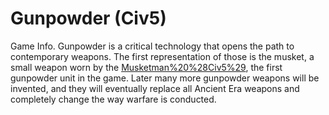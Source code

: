 # Gunpowder (Civ5)

Game Info.
Gunpowder is a critical technology that opens the path to contemporary weapons. The first representation of those is the musket, a small weapon worn by the [Musketman%20%28Civ5%29](Musketman), the first gunpowder unit in the game. Later many more gunpowder weapons will be invented, and they will eventually replace all Ancient Era weapons and completely change the way warfare is conducted.